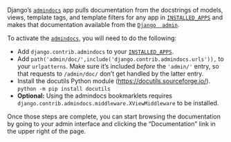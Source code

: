 Django’s [`admindocs`](https://docs.djangoproject.com/en/3.1/ref/contrib/admin/admindocs/#module-django.contrib.admindocs "django.contrib.admindocs: Django's admin documentation generator.") app pulls documentation from the docstrings of models, views, template tags, and template filters for any app in [`INSTALLED_APPS`](https://docs.djangoproject.com/en/3.1/ref/settings/#std:setting-INSTALLED_APPS) and makes that documentation available from the [`Django  admin`](https://docs.djangoproject.com/en/3.1/ref/contrib/admin/#module-django.contrib.admin "django.contrib.admin: Django's admin site.").

To activate the  [`admindocs`](https://docs.djangoproject.com/en/3.1/ref/contrib/admin/admindocs/#module-django.contrib.admindocs "django.contrib.admindocs: Django's admin documentation generator."), you will need to do the following:

-   Add  `django.contrib.admindocs`  to your  [`INSTALLED_APPS`](https://docs.djangoproject.com/en/3.1/ref/settings/#std:setting-INSTALLED_APPS).
-   Add `path('admin/doc/',include('django.contrib.admindocs.urls')),`  to your  `urlpatterns`. Make sure it’s included  _before_  the  `'admin/'`  entry, so that requests to  `/admin/doc/`  don’t get handled by the latter entry.
-   Install the docutils Python module (<https://docutils.sourceforge.io/>). `python -m pip install docutils`
-   **Optional:**  Using the admindocs bookmarklets requires  `django.contrib.admindocs.middleware.XViewMiddleware`  to be installed.

Once those steps are complete, you can start browsing the documentation by going to your admin interface and clicking the “Documentation” link in the upper right of the page.
